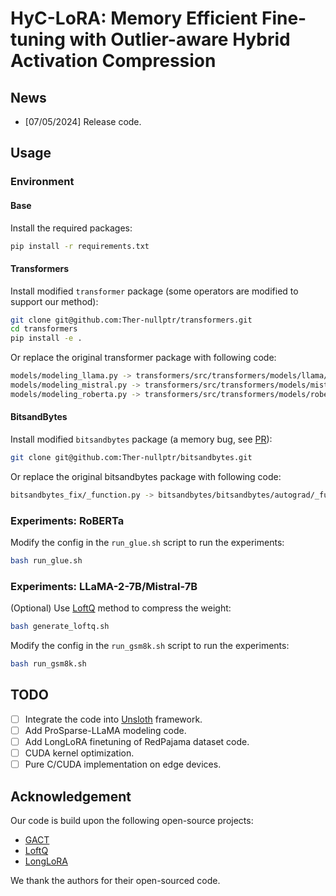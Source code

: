 # HyC-LoRA: Memory Efficient Fine-tuning with Outlier-aware Hybrid Activation Compression

## News

* [07/05/2024] Release code.

## Usage

### Environment

#### Base

Install the required packages:

```bash
pip install -r requirements.txt
```

#### Transformers

Install modified `transformer` package (some operators are modified to support our method):

```bash
git clone git@github.com:Ther-nullptr/transformers.git
cd transformers
pip install -e .
```

Or replace the original transformer package with following code:

```bash
models/modeling_llama.py -> transformers/src/transformers/models/llama/modeling_llama.py
models/modeling_mistral.py -> transformers/src/transformers/models/mistral/modeling_mistral.py
models/modeling_roberta.py -> transformers/src/transformers/models/roberta/modeling_roberta.py
```

#### BitsandBytes

Install modified `bitsandbytes` package (a memory bug, see [PR](https://github.com/TimDettmers/bitsandbytes/pull/1270)):

```bash
git clone git@github.com:Ther-nullptr/bitsandbytes.git
```

Or replace the original bitsandbytes package with following code:

```bash
bitsandbytes_fix/_function.py -> bitsandbytes/bitsandbytes/autograd/_function.py
```

### Experiments: RoBERTa

Modify the config in the `run_glue.sh` script to run the experiments:

```bash
bash run_glue.sh
```

### Experiments: LLaMA-2-7B/Mistral-7B

(Optional) Use [LoftQ](https://github.com/yxli2123/LoftQ) method to compress the weight:

```bash
bash generate_loftq.sh
```

Modify the config in the `run_gsm8k.sh` script to run the experiments:

```bash
bash run_gsm8k.sh
```

## TODO

* [ ] Integrate the code into [Unsloth](https://github.com/unslothai/unsloth) framework.
* [ ] Add ProSparse-LLaMA modeling code.
* [ ] Add LongLoRA finetuning of RedPajama dataset code.
* [ ] CUDA kernel optimization.
* [ ] Pure C/CUDA implementation on edge devices.

## Acknowledgement

Our code is build upon the following open-source projects:

* [GACT](https://github.com/LiuXiaoxuanPKU/GACT-ICML)
* [LoftQ](https://github.com/yxli2123/LoftQ)
* [LongLoRA](https://github.com/dvlab-research/LongLoRA)

We thank the authors for their open-sourced code.